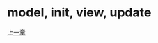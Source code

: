 # model, init, view, update

[上一章](https://github.com/blackChef/rce/blob/chinese-doc/tutorial/08.md)
